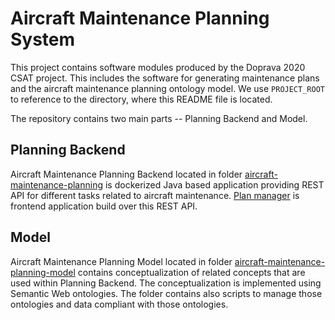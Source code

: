 # Aircraft Maintenance Planning System                                                                                                                                                               
This project contains software modules produced by the Doprava 2020 CSAT project. This includes the software for generating maintenance plans and the aircraft maintenance planning ontology model. We use `PROJECT_ROOT` to reference to the directory, where this README file is located.

The repository contains two main parts -- Planning Backend and Model.


## Planning Backend

Aircraft Maintenance Planning Backend located in folder [aircraft-maintenance-planning](./aircraft-maintenance-planning) is dockerized Java based application providing REST API for different tasks related to aircraft maintenance. [Plan manager](https://github.com/kbss-cvut/csat-maintenance-planner) is frontend application build over this REST API.

## Model

Aircraft Maintenance Planning Model located in folder [aircraft-maintenance-planning-model](./aircraft-maintenance-planning-model) contains  conceptualization of related concepts that are used within Planning Backend. The conceptualization is implemented using Semantic Web ontologies. The folder contains also scripts to manage those ontologies and data compliant with those ontologies.
